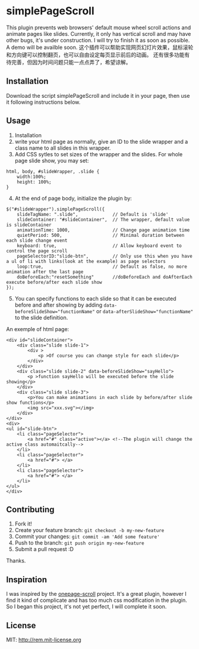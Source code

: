 # simplePageScroll
This plugin prevents web browsers' default mouse wheel scroll actions and animate pages like slides.
Currently, it only has vertical scroll and may have other bugs, it's under construction.
I will try to finish it as soon as possible. A demo will be availble soon.
这个插件可以帮助实现网页幻灯片效果，鼠标滚轮和方向键可以控制翻页，也可以自由设定每页显示前后的动画。
还有很多功能有待完善，但因为时间问题只能一点点弄了，希望谅解。

## Installation
Download the script simplePageScroll and include it in your page, then use it following instructions below.
## Usage
1. Installation
2. write your html page as normally, give an ID to the slide wrapper and a class name to all slides in this wrapper.
3. Add CSS sytles to set sizes of the wrapper and the slides. For whole page slide show, you may set:
```
html, body, #slideWrapper, .slide {
    width:100%;
    height: 100%;
}
```
4. At the end of page body, initialize the plugin by:
```
$("#slideWrapper").simplePageScroll({
    slideTagName: ".slide",             // Default is 'slide'
    slideContainer: "#slideContainer",  // The wrapper, default value is slideContainer
    animationTime: 1000,                // Change page animation time
    quietPeriod: 500,                   // Minimal duration between each slide change event 
    keyboard: true,                     // Allow keyboard event to control the page scroll
    pageSelectorID:"slide-btn",         // Only use this when you have a ul of li with links(look at the example) as page selectors
    loop:true,                          // Default as false, no more animation after the last page
    doBeforeEach:"resetSomething"       //doBeforeEach and doAfterEach execute before/after each slide show
});
```
5. You can specify functions to each slide so that it can be executed before and after showing by adding `data-beforeSlideShow="functionName"` or `data-afterSlideShow="functionName"` to the slide definition.

An exemple of html page:
```
<div id="slideContainer">
    <div class="slide slide-1">
        <div >
            <p >Of course you can change style for each slide</p>
        </div>
    </div>
    <div class="slide slide-2" data-beforeSlideShow="sayHello">
        <p >function sayHello will be executed before the slide showing</p>
    </div>
    <div class="slide slide-3">
        <p>You can make animations in each slide by before/after slide show functions</p>
        <img src="xxx.svg"></img>
    </div>
</div>
<div>
<ul id="slide-btn">
    <li class="pageSelector">
        <a href="#" class="active"></a> <!--The plugin will change the active class automaitcally-->
    </li>
    <li class="pageSelector">
        <a href="#"> </a>
    </li>
    <li class="pageSelector">
        <a href="#"> </a>
    </li>
</ul>
</div>
```



## Contributing

1. Fork it!
2. Create your feature branch: `git checkout -b my-new-feature`
3. Commit your changes: `git commit -am 'Add some feature'`
4. Push to the branch: `git push origin my-new-feature`
5. Submit a pull request :D

Thanks.

## Inspiration

I was inspired by the [onepage-scroll](https://github.com/peachananr/onepage-scroll) project.
It's a great plugin, however I find it kind of complicate and has too much css modification in the plugin.
So I began this project, it's not yet perfect, I will complete it soon.

## License

MIT: http://rem.mit-license.org